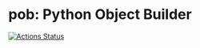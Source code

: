 pob: Python Object Builder
===

[![Actions Status](https://github.com/altescy/pob/workflows/build/badge.svg)](https://github.com/altescy/pob)

